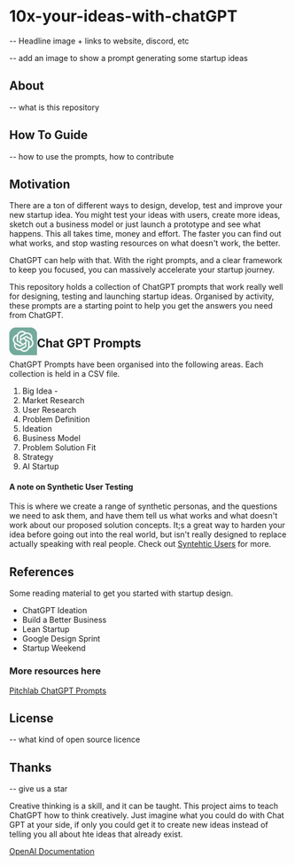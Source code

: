 # 10x-your-ideas-with-chatGPT
-- Headline image + links to website, discord, etc

-- add an image to show a prompt generating some startup ideas

## About
-- what is this repository

## How To Guide 
-- how to use the prompts, how to contribute 



## Motivation 
There are a ton of different ways to design, develop, test and improve your new startup idea. You might test your ideas with users, create more ideas, sketch out a business model or just launch a prototype and see what happens. This all takes time, money and effort. The faster you can find out what works, and stop wasting resources on what doesn't work, the better.  

ChatGPT can help with that. With the right prompts, and a clear framework to keep you focused, you can massively accelerate your startup journey.

This repository holds a collection of ChatGPT prompts that work really well for designing, testing and launching startup ideas. Organised by activity, these prompts are a starting point to help you get the answers you need from ChatGPT.


<img src="./Images/chatgpt.png" alt="ChatGPT Logo" width="50" height="50" align="left">

## Chat GPT Prompts 
ChatGPT Prompts have been organised into the following areas. Each collection is held in a CSV file.

1. Big Idea -
2. Market Research
3. User Research
4. Problem Definition
5. Ideation
6. Business Model
7. Problem Solution Fit
8. Strategy
9. AI Startup

#### A note on Synthetic User Testing  
This is where we create a range of synthetic personas, and the questions we need to ask them, and have them tell us what works and what doesn't work about our proposed solution concepts. It;s a great way to harden your idea before going out into the real world, but isn't really designed to replace actually speaking with real people. Check out [Syntehtic Users](https://www.syntheticusers.com/) for more.




## References 
Some reading material to get you started with startup design. 
- ChatGPT Ideation
- Build a Better Business
- Lean Startup
- Google Design Sprint
- Startup Weekend

### More resources here  
[Pitchlab ChatGPT Prompts](https://github.com/Pitchlab/ChatGPT-x-Ideation/blob/main/README.md)  

## License 
-- what kind of open source licence

## Thanks 
-- give us a star


Creative thinking is a skill, and it can be taught. This project aims to teach ChatGPT how to think creatively. Just imagine what you could do with Chat GPT at your side, if only you could get it to create new ideas instead of telling you all about hte ideas that already exist. 



[OpenAI Documentation](https://platform.openai.com/docs/introduction/overview)   



